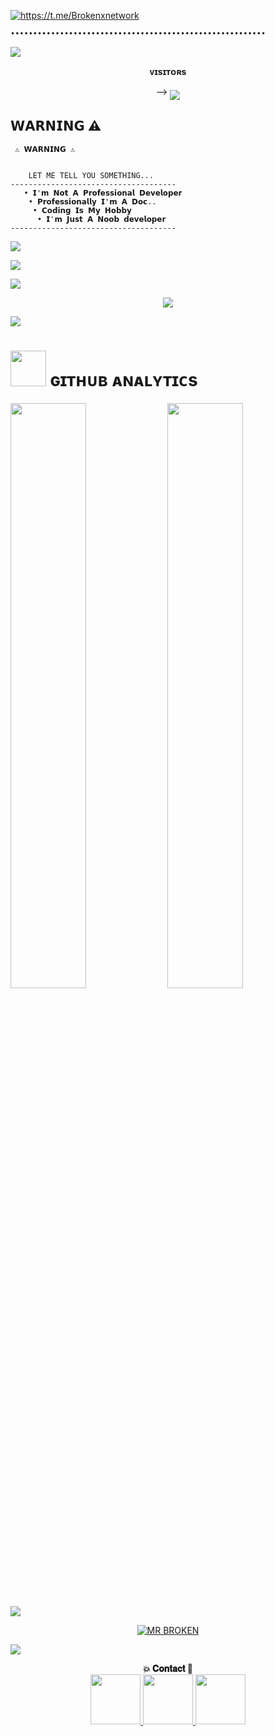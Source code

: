 <a href="https://github.com/Mrxbroken011"> <img src="https://readme-typing-svg.herokuapp.com?font=Russo+One&size=30&duration=4000&pause=1000&color=F7F7F7&width=435&lines=Hey%2C+my+self+MrBroken+;From+Chandhighar%2C+India;Python+Dev!;Telegram%3A+%40Brokenxnetwork" alt="https://t.me/Brokenxnetwork" /></a>

`•••••••••••••••••••••••••••••••••••••••••••••••••••••••••`

[<img src="https://github.com/mrxbroken011/Brokenxnetwork/blob/master/resources/hr.gif"/>](https://github.com/mrxbroken011)


<div align="center">
    <b>ᴠɪsɪᴛᴏʀs</b><br>
    
 -->    <img align="middle" src="https://profile-counter.glitch.me/mrxbroken011/count.svg" />

</div>

## 𝗪𝗔𝗥𝗡𝗜𝗡𝗚 ⚠️
```console
 ⚠️ 𝗪𝗔𝗥𝗡𝗜𝗡𝗚 ⚠️


    LET ME TELL YOU SOMETHING...
-------------------------------------
   • 𝗜'𝗺 𝗡𝗼𝘁 𝗔 𝗣𝗿𝗼𝗳𝗲𝘀𝘀𝗶𝗼𝗻𝗮𝗹 𝗗𝗲𝘃𝗲𝗹𝗼𝗽𝗲𝗿
    • 𝗣𝗿𝗼𝗳𝗲𝘀𝘀𝗶𝗼𝗻𝗮𝗹𝗹𝘆 𝗜'𝗺 𝗔 𝗗𝗼𝗰.. 
     • 𝗖𝗼𝗱𝗶𝗻𝗴 𝗜𝘀 𝗠𝘆 𝗛𝗼𝗯𝗯𝘆 
      • 𝗜'𝗺 𝗝𝘂𝘀𝘁 𝗔 𝗡𝗼𝗼𝗯 𝗱𝗲𝘃𝗲𝗹𝗼𝗽𝗲𝗿
-------------------------------------

 ```


[<img src="https://github.com/mrxbroken011/brokenxnetwork/blob/master/resources/hr.gif"/>](https://github.com/mrxbroken011)



<img src="https://user-images.githubusercontent.com/73097560/115834477-dbab4500-a447-11eb-908a-139a6edaec5c.gif">



[<img src="https://github.com/mrxbroken011/brokenxnetwork/blob/master/resources/hr.gif"/>](https://github.com/mrxbroken011)

<p align="center"><a href="https://t.me/BROKENXNETWORK"><img src="https://telegra.ph/file/91c6683a0074d9dce03c1.jpg"></a></p>



[<img src="https://github.com/mrxbroken011/brokenxnetwork/blob/master/resources/hr.gif"/>](https://github.com/mrxbroken011)



<h1> <img src="https://github.com/mrxbroken011/brokenxnetwork/blob/master/resources/analytics.webp" width="57px"> <b>ɢɪᴛʜᴜʙ ᴀɴᴀʟʏᴛɪᴄs</b> </h1>


[<img align="center" src="https://github-readme-stats.vercel.app/api?username=mrxbroken011&count_private=true&show_icons=true&theme=chartreuse-dark&custom_title=MrBroken%27s+GitHub+Stats?&include_all_commits=true&hide_border=true&bg_color=000000" width="49%">](https://github.com/mrxbroken011) [<img align="center" src="https://github-readme-streak-stats.herokuapp.com/?user=mrxbroken011&theme=chartreuse-dark&hide_border=True&bg_color=000000" width="49%">](https://github.com/mrxbroken011)


[<img src="https://github.com/mrxbroken011/brokenxnetwork/blob/master/resources/hr.gif"/>](https://github.com/mrxbroken011)

<div align="center">
    
[![MR BROKEN](https://github-stats-alpha.vercel.app/api?username=mrxbroken011&show_icons=true&hide_title=true&bg_color=#000000&text_color=#ffffff&icon_color=ffcc00&border_radius=06&border_color=#ffffff&show_wide_pfp=true&hide_pr=true&hide_issue=true&width=300)](https://github.com/mrxbroken011)

</div>

[<img src="https://github.com/mrxbroken011/brokenxnetwork/blob/master/resources/hr.gif"/>](https://github.com/mrxbroken011)

<p align="center">
  <b>💥 𝐂𝐨𝐧𝐭𝐚𝐜𝐭 📱</b>
    <br>
  <a href="https://t.me/BrokenxNetwork">
    <img src="https://raw.githubusercontent.com/mrxbroken011/mrxbroken011/master/resources/telegram_icon.png" width="80px"/> 
  </a>
  <a href="https://t.me/broknxsupport">
    <img src="https://raw.githubusercontent.com/mrxbroken011/mrxbroken011/master/resources/telegram_icon.png" width="80px"/>
  </a>
  <a href="https://ig.me/IG_.MR.BROKEN">
    <img src="https://raw.githubusercontent.com/mrxbroken011/mrxbroken011/master/resources/insta_icon.png" width="80px"/>
  </a>
</p>
